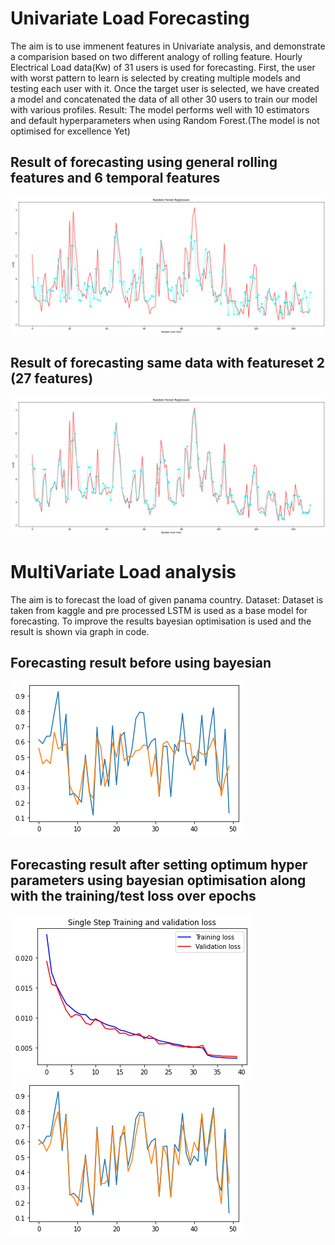 
# Univariate Load Forecasting
The aim is to use immenent features in Univariate analysis, and demonstrate a comparision based on two different analogy of rolling feature.
Hourly Electrical Load data(Kw) of 31 users is used for forecasting.
First, the user with worst pattern to learn is selected by creating multiple models and testing each user with it.
Once the target user is selected, we have created a model and concatenated the data of all other 30 users to train our model with various profiles. 
Result: The model performs well with 10 estimators and default hyperparameters when using Random Forest.(The model is not optimised for excellence Yet)
## Result of forecasting using general rolling features and 6 temporal features

![alt text](https://github.com/amitt00/Load_Forecasting/blob/main/Result%20Images/Univariate_30Feature_result.png)
## Result of forecasting same data with featureset 2 (27 features)
![alt text](https://github.com/amitt00/Load_Forecasting/blob/main/Result%20Images/Univariate_27Feature_result.png)


# MultiVariate Load analysis
The aim is to forecast the load of given panama country.
Dataset: Dataset is taken from kaggle and pre processed
LSTM is used as a base model for forecasting. To improve the results bayesian optimisation is used and the result is shown via graph in code.

## Forecasting result before using bayesian
![alt text](https://github.com/amitt00/Load_Forecasting/blob/main/Result%20Images/beforebayesian_MultiVariate.png)

## Forecasting result after setting optimum hyper parameters using bayesian optimisation along with the training/test loss over epochs

![alt text](https://github.com/amitt00/Load_Forecasting/blob/main/Result%20Images/loss_Multivariate_afterBayesian.png)
![alt text](https://github.com/amitt00/Load_Forecasting/blob/main/Result%20Images/AfterBayesian_MultiVariate.png)
